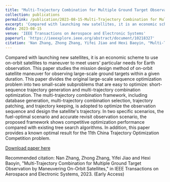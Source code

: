 ```yaml
---
title: "Multi-Trajectory Combination for Multiple Ground Target Observation by Maneuvering On-Orbit Satellites"
collection: publications
permalink: /publication/2023-08-15-Multi-Trajectory Combination for Multiple Ground Target Observation by Maneuvering On-Orbit Satellites-7
excerpt: 'Compared with launching new satellites, it is an economic scheme to use on-orbit satellites to maneuver to meet users particular needs for Earth observation. This paper studies the mission design method of on-orbit satellite maneuver for observing large-scale ground targets within a given duration. This paper divides the original large-scale sequence optimization problem into two small-scale subproblems that are easy to optimize: short-sequence trajectory generation and multi-trajectory combination optimization. The multi-trajectory combination framework, including database generation, multi-trajectory combination selection, trajectory patching, and trajectory keeping, is adopted to optimize the observation sequence and design the satellite trajectory. In two specific scenarios, the fuel-optimal scenario and accurate revisit observation scenario, the proposed framework shows competitive optimization performance compared with existing tree search algorithms. In addition, this paper provides a known optimal result for the 11th China Trajectory Optimization Competition problem.'
date: 2023-08-15
venue: 'IEEE Transactions on Aerospace and Electronic Systems'
paperurl: 'https://ieeexplore.ieee.org/abstract/document/10218327'
citation: 'Nan Zhang, Zhong Zhang, Yifei Jiao and Hexi Baoyin, "Multi-Trajectory Combination for Multiple Ground Target Observation by Maneuvering On-Orbit Satellites," in IEEE Transactions on Aerospace and Electronic Systems, 2023. (Early Access)'
---
```

Compared with launching new satellites, it is an economic scheme to use on-orbit satellites to maneuver to meet users' particular needs for Earth observation. This paper studies the mission design method of on-orbit satellite maneuver for observing large-scale ground targets within a given duration. This paper divides the original large-scale sequence optimization problem into two small-scale subproblems that are easy to optimize: short-sequence trajectory generation and multi-trajectory combination optimization. The multi-trajectory combination framework, including database generation, multi-trajectory combination selection, trajectory patching, and trajectory keeping, is adopted to optimize the observation sequence and design the satellite's trajectory. In two specific scenarios, the fuel-optimal scenario and accurate revisit observation scenario, the proposed framework shows competitive optimization performance compared with existing tree search algorithms. In addition, this paper provides a known optimal result for the 11th China Trajectory Optimization Competition problem.

[Download paper here](https://ieeexplore.ieee.org/abstract/document/10218327)

Recommended citation: Nan Zhang, Zhong Zhang, Yifei Jiao and Hexi Baoyin, "Multi-Trajectory Combination for Multiple Ground Target Observation by Maneuvering On-Orbit Satellites," in IEEE Transactions on Aerospace and Electronic Systems, 2023. (Early Access)
